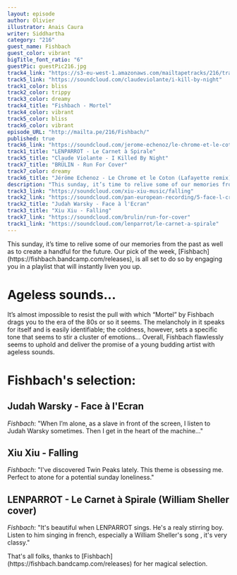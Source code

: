 ```yaml
---
layout: episode
author: Olivier
illustrator: Anais Caura
writer: Siddhartha
category: "216"
guest_name: Fishbach
guest_color: vibrant
bigTitle_font_ratio: "6"
guestPic: guestPic216.jpg
track4_link: "https://s3-eu-west-1.amazonaws.com/mailtapetracks/216/track4.mp3"
track5_link: "https://soundcloud.com/claudeviolante/i-kill-by-night"
track1_color: bliss
track2_color: trippy
track3_color: dreamy
track4_title: "Fishbach - Mortel"
track4_color: vibrant
track5_color: bliss
track6_color: vibrant
episode_URL: "http://mailta.pe/216/Fishbach/"
published: true
track6_link: "https://soundcloud.com/jerome-echenoz/le-chrome-et-le-coton-lafayette-remix"
track1_title: "LENPARROT - Le Carnet à Spirale"
track5_title: "Claude Violante - I Killed By Night"
track7_title: "BRÜLIN - Run For Cover"
track7_color: dreamy
track6_title: "Jéröme Echenoz - Le Chrome et le Coton (Lafayette remix)"
description: "This sunday, it’s time to relive some of our memories from the past as well as to create a handful for the future. Our pick of the week, Fishbach, is all set to do so by engaging you in a playlist that will instantly liven you up."
track3_link: "https://soundcloud.com/xiu-xiu-music/falling"
track2_link: "https://soundcloud.com/pan-european-recording/5-face-l-cran"
track2_title: "Judah Warsky - Face à l'Ecran"
track3_title: "Xiu Xiu - Falling"
track7_link: "https://soundcloud.com/brulin/run-for-cover"
track1_link: "https://soundcloud.com/lenparrot/le-carnet-a-spirale"
---
```

<p id="introduction">This sunday, it’s time to relive some of our memories from the past as well as to create a handful for the future. Our pick of the week, [Fishbach](https://fishbach.bandcamp.com/releases), is all set to do so by engaging you in a playlist that will instantly liven you up.</p>

# Ageless sounds...

It’s almost impossible to resist the pull with which “Mortel” by Fishbach drags you to the era of the 80s or so it seems. The melancholy in it speaks for itself and is easily identifiable; the coldness, however, sets a specific tone that seems to stir a cluster of emotions… Overall, Fishbach flawlessly seems to uphold and deliver the promise of a young budding artist with ageless sounds.   
 
# Fishbach's selection:

## Judah Warsky - Face à l'Ecran
_Fishbach_: "When I’m alone, as a slave in front of the screen, I listen to Judah Warsky sometimes. Then I get in the heart of the machine…"

## Xiu Xiu - Falling
_Fishbach_: "I've discovered Twin Peaks lately. This theme is obsessing me. Perfect to atone for a potential sunday loneliness."

## LENPARROT - Le Carnet à Spirale (William Sheller cover)
_Fishbach_: "It's beautiful when LENPARROT sings. He's a realy stirring boy. Listen to him singing in french, especially a William Sheller's song , it's very classy."


<p id="outroduction">
That's all folks, thanks to [Fishbach](https://fishbach.bandcamp.com/releases) for her magical selection.</p>

